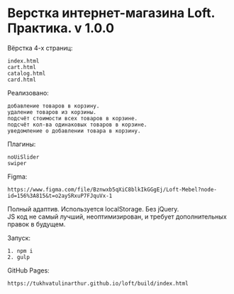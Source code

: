 # Верстка интернет-магазина Loft. Практика. v 1.0.0

Вёрстка 4-х страниц: 

    index.html
    cart.html
    catalog.html
    card.html       


Реализовано: 

    добавление товаров в корзину.           
    удаление товаров из корзины.          
    подсчёт стоимости всех товаров в корзине.        
    подсчёт кол-ва одинаковых товаров в корзине.
    уведомление о добавлении товара в корзину.


Плагины: 

    noUiSlider
    swiper
Figma: 

    https://www.figma.com/file/Bznwxb5qXiC8blkIkGGgEj/Loft-Mebel?node-id=156%3A815&t=o2aySRxuP7FJquVx-1
      
Полный адаптив. Используется localStorage. Без jQuery.      
JS код не самый лучший, неоптимизирован, и требует дополнительных правок в будущем.

Запуск:

    1. npm i
    2. gulp
    
GitHub Pages: 

    https://tukhvatulinarthur.github.io/loft/build/index.html
